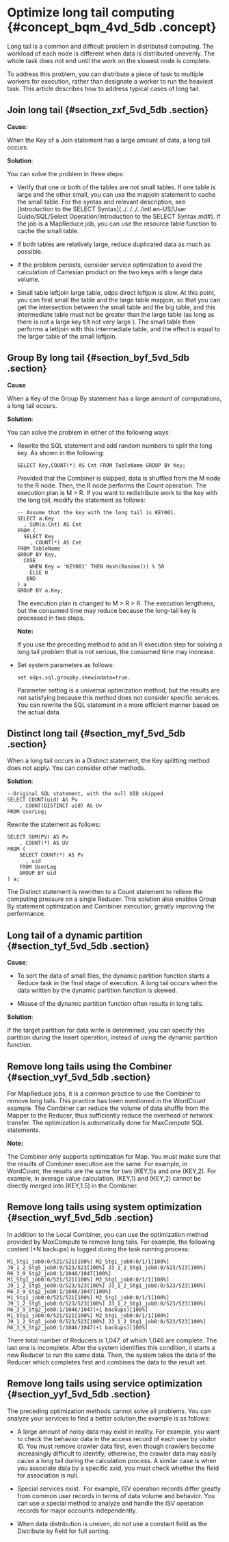 # Optimize long tail computing {#concept_bqm_4vd_5db .concept}

Long tail is a common and difficult problem in distributed computing. The workload of each node is different when data is distributed unevenly. The whole task does not end until the work on the slowest node is complete.

To address this problem, you can distribute a piece of task to multiple workers for execution, rather than designate a worker to run the heaviest task. This article describes how to address typical cases of long tail.

## Join long tail {#section_zxf_5vd_5db .section}

**Cause**:

When the Key of a Join statement has a large amount of data, a long tail occurs.

**Solution**:

You can solve the problem in three steps:

-   Verify that one or both of the tables are not small tables. If one table is large and the other small, you can use the mapjoin statement to cache the small table. For the syntax and relevant description, see [Introduction to the SELECT Syntax](../../../../intl.en-US/User Guide/SQL/Select Operation/Introduction to the SELECT Syntax.md#). If the job is a MapReduce job, you can use the resource table function to cache the small table.

-   If both tables are relatively large, reduce duplicated data as much as possible.

-   If the problem persists, consider service optimization to avoid the calculation of Cartesian product on the two keys with a large data volume.

-   Small table leftjoin large table, odps direct leftjoin is slow. At this point, you can first small the table and the large table mapjoin, so that you can get the intersection between the small table and the big table, and this intermediate table must not be greater than the large table \(as long as there is not a large key tilt not very large \). The small table then performs a lettjoin with this intermediate table, and the effect is equal to the larger table of the small leftjoin.


## Group By long tail {#section_byf_5vd_5db .section}

**Cause**

When a Key of the Group By statement has a large amount of computations, a long tail occurs.

**Solution**:

You can solve the problem in either of the following ways:

-   Rewrite the SQL statement and add random numbers to split the long key. As shown in the following:

    ```
    SELECT Key,COUNT(*) AS Cnt FROM TableName GROUP BY Key;
    ```

    Provided that the Combiner is skipped, data is shuffled from the M node to the R node. Then, the R node performs the Count operation. The execution plan is M \> R. If you want to redistribute work to the key with the long tail, modify the statement as follows:

    ```
    -- Assume that the key with the long tail is KEY001.
    SELECT a.Key
      , SUM(a.Cnt) AS Cnt
    FROM (
      SELECT Key
        , COUNT(*) AS Cnt
    FROM TableName
    GROUP BY Key, 
      CASE 
        WHEN Key = 'KEY001' THEN Hash(Random()) % 50
        ELSE 0
       END
    ) a
    GROUP BY a.Key;
    ```

    The execution plan is changed to M \> R \> R. The execution lengthens, but the consumed time may reduce because the long-tail key is processed in two steps.

    **Note:** 

    If you use the preceding method to add an R execution step for solving a long tail problem that is not serious, the consumed time may increase.

-   Set system parameters as follows:

    ```
    set odps.sql.groupby.skewindata=true.
    ```

    Parameter setting is a universal optimization method, but the results are not satisfying because this method does not consider specific services. You can rewrite the SQL statement in a more efficient manner based on the actual data.


## Distinct long tail {#section_myf_5vd_5db .section}

When a long tail occurs in a Distinct statement, the Key splitting method does not apply. You can consider other methods.

**Solution**:

```
--Original SQL statement, with the null UID skipped
SELECT COUNT(uid) AS Pv
    , COUNT(DISTINCT uid) AS Uv
FROM UserLog;
```

Rewrite the statement as follows:

```
SELECT SUM(PV) AS Pv
    , COUNT(*) AS UV
FROM (
    SELECT COUNT(*) AS Pv
      , uid
    FROM UserLog
    GROUP BY uid
) a;
```

The Distinct statement is rewritten to a Count statement to relieve the computing pressure on a single Reducer. This solution also enables Group By statement optimization and Combiner execution, greatly improving the performance.

## Long tail of a dynamic partition {#section_tyf_5vd_5db .section}

**Cause**:

-   To sort the data of small files, the dynamic partition function starts a Reduce task in the final stage of execution. A long tail occurs when the data written by the dynamic partition function is skewed.

-   Misuse of the dynamic partition function often results in long tails.


**Solution**:

If the target partition for data write is determined, you can specify this partition during the Insert operation, instead of using the dynamic partition function.

## Remove long tails using the Combiner {#section_vyf_5vd_5db .section}

For MapReduce jobs, it is a common practice to use the Combiner to remove long tails. This practice has been mentioned in the WordCount example. The Combiner can reduce the volume of data shuffle from the Mapper to the Reducer, thus sufficiently reduce the overhead of network transfer. The optimization is automatically done for MaxCompute SQL statements.

**Note:** 

The Combiner only supports optimization for Map. You must make sure that the results of Combiner execution are the same. For example, in WordCount, the results are the same for two \(KEY,1\)s and one \(KEY,2\). For example, in average value calculation, \(KEY,1\) and \(KEY,2\) cannot be directly merged into \(KEY,1.5\) in the Combiner.

## Remove long tails using system optimization {#section_wyf_5vd_5db .section}

In addition to the Local Combiner, you can use the optimization method provided by MaxCompute to remove long tails. For example, the following content \(+N backups\) is logged during the task running process:

```
M1_Stg1_job0:0/521/521[100%] M2_Stg1_job0:0/1/1[100%] J9_1_2_Stg5_job0:0/523/523[100%] J3_1_2_Stg1_job0:0/523/523[100%] R6_3_9_Stg2_job0:1/1046/1047[100%] 
M1_Stg1_job0:0/521/521[100%] M2_Stg1_job0:0/1/1[100%] J9_1_2_Stg5_job0:0/523/523[100%] J3_1_2_Stg1_job0:0/523/523[100%] R6_3_9_Stg2_job0:1/1046/1047[100%] 
M1_Stg1_job0:0/521/521[100%] M2_Stg1_job0:0/1/1[100%] J9_1_2_Stg5_job0:0/523/523[100%] J3_1_2_Stg1_job0:0/523/523[100%] R6_3_9_Stg2_job0:1/1046/1047(+1 backups)[100%] 
M1_Stg1_job0:0/521/521[100%] M2_Stg1_job0:0/1/1[100%] J9_1_2_Stg5_job0:0/523/523[100%] J3_1_2_Stg1_job0:0/523/523[100%] R6_3_9_Stg2_job0:1/1046/1047(+1 backups)[100%]
```

There total number of Reducers is 1,047, of which 1,046 are complete. The last one is incomplete. After the system identifies this condition, it starts a new Reducer to run the same data. Then, the system takes the data of the Reducer which completes first and combines the data to the result set.

## Remove long tails using service optimization {#section_yyf_5vd_5db .section}

The preceding optimization methods cannot solve all problems. You can analyze your services to find a better solution,the example is as follows:

-   A large amount of noisy data may exist in reality. For example, you want to check the behavior data in the access record of each user by visitor ID. You must remove crawler data first, even though crawlers become increasingly difficult to identify; otherwise, the crawler data may easily cause a long tail during the calculation process. A similar case is when you associate data by a specific xxid, you must check whether the field for association is null.

-   Special services exist.  For example, ISV operation records differ greatly from common user records in terms of data volume and behavior. You can use a special method to analyze and handle the ISV operation records for major accounts independently.

-   When data distribution is uneven, do not use a constant field as the Distribute by field for full sorting.


